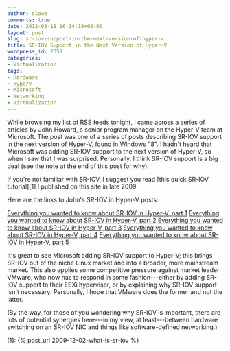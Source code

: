 ```yaml
---
author: slowe
comments: true
date: 2012-03-18 16:14:18+00:00
layout: post
slug: sr-iov-support-in-the-next-version-of-hyper-v
title: SR-IOV Support in the Next Version of Hyper-V
wordpress_id: 2558
categories:
- Virtualization
tags:
- Hardware
- HyperV
- Microsoft
- Networking
- Virtualization
---
```


While browsing my list of RSS feeds tonight, I came across a series of articles by John Howard, a senior program manager on the Hyper-V team at Microsoft. The post was one of a series of posts describing SR-IOV support in the next version of Hyper-V, found in Windows "8". I hadn't heard that Microsoft was adding SR-IOV support to the next version of Hyper-V, so when I saw that I was surprised. Personally, I think SR-IOV support is a big deal (see the note at the end of this post for why).

If you're not familiar with SR-IOV, I suggest you read [this quick SR-IOV tutorial][1] I published on this site in late 2009.

Here are the links to John's SR-IOV in Hyper-V posts:

[Everything you wanted to know about SR-IOV in Hyper-V, part 1](http://blogs.technet.com/b/jhoward/archive/2012/03/12/everything-you-wanted-to-know-about-sr-iov-in-hyper-v-part-1.aspx)
[Everything you wanted to know about SR-IOV in Hyper-V, part 2](http://blogs.technet.com/b/jhoward/archive/2012/03/13/everything-you-wanted-to-know-about-sr-iov-in-hyper-v-part-2.aspx)
[Everything you wanted to know about SR-IOV in Hyper-V, part 3](http://blogs.technet.com/b/jhoward/archive/2012/03/14/everything-you-wanted-to-know-about-sr-iov-in-hyper-v-part-3.aspx)
[Everything you wanted to know about SR-IOV in Hyper-V, part 4](http://blogs.technet.com/b/jhoward/archive/2012/03/15/everything-you-wanted-to-know-about-sr-iov-in-hyper-v-part-4.aspx)
[Everything you wanted to know about SR-IOV in Hyper-V, part 5](http://blogs.technet.com/b/jhoward/archive/2012/03/16/everything-you-wanted-to-know-about-sr-iov-in-hyper-v-part-5.aspx)

It's great to see Microsoft adding SR-IOV support to Hyper-V; this brings SR-IOV out of the niche Linux market and into a broader, more mainstream market. This also applies some competitive pressure against market leader VMware, who now has to respond in some fashion---either by adding SR-IOV support to their ESXi hypervisor, or by explaining why SR-IOV support isn't necessary. Personally, I hope that VMware does the former and not the latter.

(By the way, for those of you wondering why SR-IOV is important, there are lots of potential synergies here---in my view, at least---between hardware switching on an SR-IOV NIC and things like software-defined networking.)

[1]: {% post_url 2009-12-02-what-is-sr-iov %}
